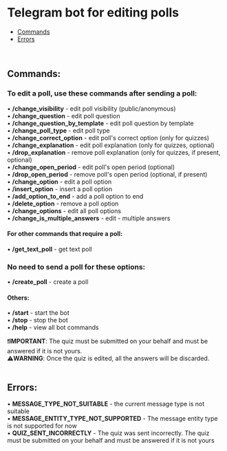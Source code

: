# Telegram bot for editing polls

* [Commands](#commands)
* [Errors](#errors)
<br/>

## Commands:

### To edit a poll, use these commands after sending a poll:

• **/change_visibility** - edit poll visibility (public/anonymous)<br/>
• **/change_question** - edit poll question<br/>
• **/change_question_by_template** - edit poll question by template<br/>
• **/change_poll_type** - edit poll type<br/>
• **/change_correct_option** - edit poll's correct option (only for quizzes)<br/>
• **/change_explanation** - edit poll explanation (only for quizzes, optional)<br/>
• **/drop_explanation** - remove poll explanation (only for quizzes, if present, optional)<br/>
• **/change_open_period** - edit poll's open period (optional)<br/>
• **/drop_open_period** - remove poll's open period (optional, if present)<br/>
• **/change_option** - edit a poll option<br/>
• **/insert_option** - insert a poll option<br/>
• **/add_option_to_end** - add a poll option to end<br/>
• **/delete_option** - remove a poll option<br/>
• **/change_options** - edit all poll options<br/>
• **/change_is_multiple_answers** - edit - multiple answers<br/>

#### For other commands that require a poll:

• **/get_text_poll** - get text poll<br/>

### No need to send a poll for these options:

• **/create_poll** - create a poll<br/>

#### Others:

• **/start** - start the bot<br/>
• **/stop** - stop the bot<br/>
• **/help** - view all bot commands<br/>

❗️**IMPORTANT**: The quiz must be submitted on your behalf and must be answered if it is not yours.<br/>
⚠️**WARNING**: Once the quiz is edited, all the answers will be discarded.<br/>
<br/>

## Errors:

• **MESSAGE_TYPE_NOT_SUITABLE** - the current message type is not suitable<br/>
• **MESSAGE_ENTITY_TYPE_NOT_SUPPORTED** - The message entity type is not supported for now<br/>
• **QUIZ_SENT_INCORRECTLY** - The quiz was sent incorrectly. The quiz must be submitted on your behalf and must be answered if it is not yours<br/>
